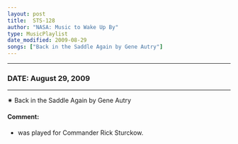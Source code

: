 ```yaml
---
layout: post
title:  STS-128
author: "NASA: Music to Wake Up By"
type: MusicPlaylist
date_modified: 2009-08-29
songs: ["Back in the Saddle Again by Gene Autry"]
---
```


----
### DATE: August 29, 2009
----
✷ Back in the Saddle Again by Gene Autry

#### Comment:
* was played for Commander Rick Sturckow.



<br/>
<center>
	<a target="_blank"
	   href="https://twitter.com/intent/tweet?hashtags=Space,NASA,Playlist,NASAWakeupCalls,SpaceProgram&text={{ page.author}}, '{{ page.songs.first }}' {{ page.title }}, {{ page.date | date: '%B %d, %Y' }}. {{ site.url }}{{ page.url }}&via=nasawakeupcalls"><i class="fab fa-twitter" alt="Tweet this page" style="font-size: 1.3em;"></i></a>
	&nbsp; 	<i class="fas fa-user-astronaut" style="font-size: 1.5em;"></i> &nbsp;
    <a type="amzn" search="'Back in the Saddle Again by Gene Autry'" category="popular music">
    <i class="fab fa-amazon" style="font-size: 1.3em;"></i></a>
</center>
